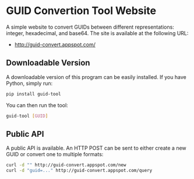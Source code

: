 GUID Convertion Tool Website
============================
A simple website to convert GUIDs between different representations: integer, hexadecimal, and base64. The site is available at the following URL:

 * http://guid-convert.appspot.com/

Downloadable Version
--------------------
A downloadable version of this program can be easily installed. If you have Python, simply run:

```bash
pip install guid-tool
```

You can then run the tool:

```bash
guid-tool [GUID]
```

Public API
----------
A public API is available. An HTTP POST can be sent to either create a new GUID or convert one to multiple formats:

```bash
curl -d "" http://guid-convert.appspot.com/new
curl -d "guid=..." http://guid-convert.appspot.com/query
```
